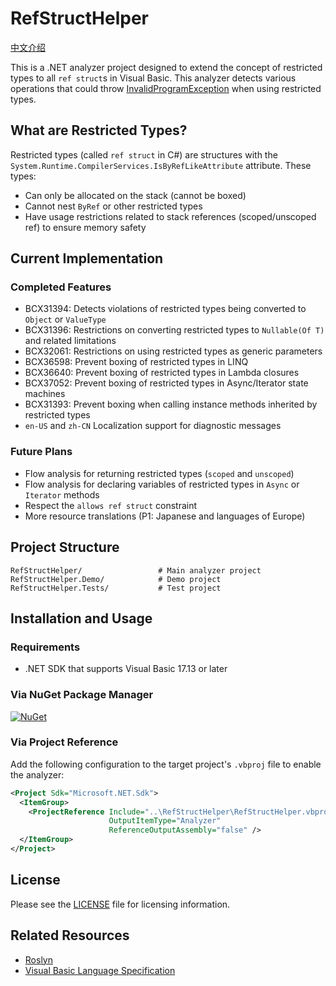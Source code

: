 # RefStructHelper

[中文介绍](https://github.com/Nukepayload2/VBRefStructHelper/blob/master/README.zh-CN.md)

This is a .NET analyzer project designed to extend the concept of restricted types to all `ref struct`s in Visual Basic. 
This analyzer detects various operations that could throw [InvalidProgramException](https://learn.microsoft.com/en-us/dotnet/api/system.invalidprogramexception) when using restricted types.

## What are Restricted Types?

Restricted types (called `ref struct` in C#) are structures with the `System.Runtime.CompilerServices.IsByRefLikeAttribute` attribute. These types:
- Can only be allocated on the stack (cannot be boxed)
- Cannot nest `ByRef` or other restricted types
- Have usage restrictions related to stack references (scoped/unscoped ref) to ensure memory safety

## Current Implementation

### Completed Features

- BCX31394: Detects violations of restricted types being converted to `Object` or `ValueType`
- BCX31396: Restrictions on converting restricted types to `Nullable(Of T)` and related limitations
- BCX32061: Restrictions on using restricted types as generic parameters
- BCX36598: Prevent boxing of restricted types in LINQ
- BCX36640: Prevent boxing of restricted types in Lambda closures
- BCX37052: Prevent boxing of restricted types in Async/Iterator state machines
- BCX31393: Prevent boxing when calling instance methods inherited by restricted types
- `en-US` and `zh-CN` Localization support for diagnostic messages

### Future Plans
- Flow analysis for returning restricted types (`scoped` and `unscoped`)
- Flow analysis for declaring variables of restricted types in `Async` or `Iterator` methods
- Respect the `allows ref struct` constraint
- More resource translations (P1: Japanese and languages of Europe)

## Project Structure

```
RefStructHelper/                 # Main analyzer project
RefStructHelper.Demo/            # Demo project
RefStructHelper.Tests/           # Test project
```

## Installation and Usage

### Requirements
- .NET SDK that supports Visual Basic 17.13 or later

### Via NuGet Package Manager
[![NuGet](https://img.shields.io/nuget/v/Nukepayload2.CodeAnalysis.ExtendRestrictedTypes.svg)](https://www.nuget.org/packages/Nukepayload2.CodeAnalysis.ExtendRestrictedTypes/)

### Via Project Reference

Add the following configuration to the target project's `.vbproj` file to enable the analyzer:

```xml
<Project Sdk="Microsoft.NET.Sdk">
  <ItemGroup>
    <ProjectReference Include="..\RefStructHelper\RefStructHelper.vbproj" 
                      OutputItemType="Analyzer" 
                      ReferenceOutputAssembly="false" />
  </ItemGroup>
</Project>
```

## License

Please see the [LICENSE](LICENSE) file for licensing information.

## Related Resources

- [Roslyn](https://github.com/dotnet/roslyn)
- [Visual Basic Language Specification](https://learn.microsoft.com/en-us/dotnet/visual-basic/)
